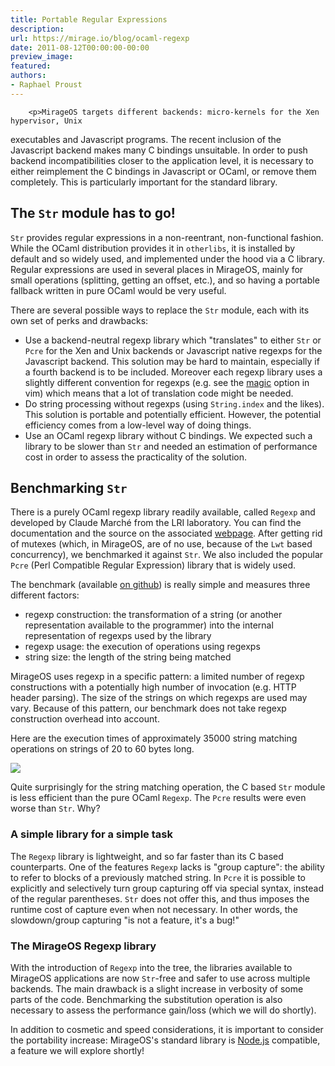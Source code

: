 ```yaml
---
title: Portable Regular Expressions
description:
url: https://mirage.io/blog/ocaml-regexp
date: 2011-08-12T00:00:00-00:00
preview_image:
featured:
authors:
- Raphael Proust
---
```



        <p>MirageOS targets different backends: micro-kernels for the Xen hypervisor, Unix
executables and Javascript programs. The recent inclusion of the Javascript
backend makes many C bindings unsuitable. In order to push backend incompatibilities
closer to the application level, it is necessary to either reimplement the C
bindings in Javascript or OCaml, or remove them completely. This is particularly
important for the standard library.</p>
<h2>The <code>Str</code> module has to go!</h2>
<p><code>Str</code> provides regular expressions in a non-reentrant, non-functional fashion.
While the OCaml distribution provides it in <code>otherlibs</code>, it is installed by
default and so widely used, and implemented under the hood via a C library.
Regular expressions are used in several places in MirageOS, mainly for small
operations (splitting, getting an offset, etc.), and so having a portable
fallback written in pure OCaml would be very useful.</p>
<p>There are several possible ways to replace the <code>Str</code> module, each with its own
set of perks and drawbacks:</p>
<ul>
<li>Use a backend-neutral regexp library which &quot;translates&quot; to either <code>Str</code>
or <code>Pcre</code> for the Xen and Unix backends or Javascript native regexps for
the Javascript backend. This solution may be hard to maintain, especially if a
fourth backend is to be included. Moreover each regexp library uses a slightly
different convention for regexps (e.g. see the
<a href="http://vimdoc.sourceforge.net/htmldoc/pattern.html#/magic">magic</a> option in
vim) which means that a lot of translation code might be needed.
</li>
<li>Do string processing without regexps (using <code>String.index</code> and the likes).
This solution is portable and potentially efficient. However, the potential
efficiency comes from a low-level way of doing things.
</li>
<li>Use an OCaml regexp library without C bindings. We expected such a library to
be slower than <code>Str</code> and needed an estimation of performance cost in order to
assess the practicality of the solution.
</li>
</ul>
<h2>Benchmarking <code>Str</code></h2>
<p>There is a purely OCaml regexp library readily available, called <code>Regexp</code> and
developed by Claude March&eacute; from the LRI laboratory. You can find the
documentation and the source on the associated
<a href="http://www.lri.fr/~marche/regexp/">webpage</a>. After getting rid of mutexes
(which, in MirageOS, are of no use, because of the <code>Lwt</code> based
concurrency), we benchmarked it against <code>Str</code>. We also included the popular
<code>Pcre</code> (Perl Compatible Regular Expression) library that is widely used.</p>
<p>The benchmark (available <a href="http://github.com/raphael-proust/regexp-benchmark.git">on github</a>)
is really simple and measures three different factors:</p>
<ul>
<li>regexp construction: the transformation of a string (or another representation
available to the programmer) into the internal representation of regexps used
by the library
</li>
<li>regexp usage: the execution of operations using regexps
</li>
<li>string size: the length of the string being matched
</li>
</ul>
<p>MirageOS uses regexp in a specific pattern: a limited number of regexp
constructions with a potentially high number of invocation (e.g. HTTP header parsing).
The size of the strings on which regexps are used may vary.  Because of this pattern,
our benchmark does not take regexp construction overhead into account.</p>
<p>Here are the execution times of approximately 35000 string matching operations
on strings of 20 to 60 bytes long.</p>
<img src="https://mirage.io/graphics/all_1_1000_10.png"/>
<p>Quite surprisingly for the string matching operation, the C based <code>Str</code> module
is less efficient than the pure OCaml <code>Regexp</code>. The <code>Pcre</code> results were even worse
than <code>Str</code>. Why?</p>
<h3>A simple library for a simple task</h3>
<p>The <code>Regexp</code> library is lightweight, and so far faster than its C based
counterparts. One of the features <code>Regexp</code> lacks is &quot;group capture&quot;: the ability
to refer to blocks of a previously matched string. In <code>Pcre</code> it is possible to
explicitly and selectively turn group capturing off via special syntax,
instead of the regular parentheses. <code>Str</code> does not offer  this, and thus
imposes the runtime cost of capture even when not necessary. In other words, the
slowdown/group capturing &quot;is not a feature, it's a bug!&quot;</p>
<h3>The MirageOS Regexp library</h3>
<p>With the introduction of <code>Regexp</code> into the tree, the libraries available to MirageOS
applications are now <code>Str</code>-free and safer to use across multiple backends. The main
drawback is a slight increase in verbosity of some parts of the code.
Benchmarking the substitution operation is also necessary to assess the
performance gain/loss (which we will do shortly).</p>
<p>In addition to cosmetic and speed considerations, it is important to consider the
portability increase: MirageOS's standard library is <a href="http://nodejs.org">Node.js</a> compatible,
a feature we will explore shortly!</p>

      
